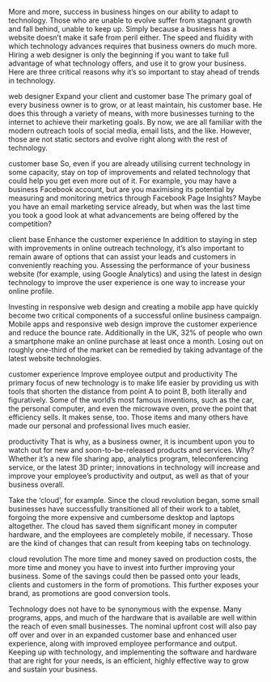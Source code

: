 
More and more, success in business hinges on our ability to adapt to technology. Those who are unable to evolve suffer from stagnant growth and fall behind, unable to keep up. Simply because a business has a website doesn’t make it safe from peril either. The speed and fluidity with which technology advances requires that business owners do much more. Hiring a web designer is only the beginning if you want to take full advantage of what technology offers, and use it to grow your business. Here are three critical reasons why it’s so important to stay ahead of trends in technology.

web designer 
Expand your client and customer base
The primary goal of every business owner is to grow, or at least maintain, his customer base. He does this through a variety of means, with more businesses turning to the internet to achieve their marketing goals. By now, we are all familiar with the modern outreach tools of social media, email lists, and the like. However, those are not static sectors and evolve right along with the rest of technology.

customer base
So, even if you are already utilising current technology in some capacity, stay on top of improvements and related technology that could help you get even more out of it. For example, you may have a business Facebook account, but are you maximising its potential by measuring and monitoring metrics through Facebook Page Insights? Maybe you have an email marketing service already, but when was the last time you took a good look at what advancements are being offered by the competition?

client base
Enhance the customer experience
In addition to staying in step with improvements in online outreach technology, it’s also important to remain aware of options that can assist your leads and customers in conveniently reaching you. Assessing the performance of your business website (for example, using Google Analytics) and using the latest in design technology to improve the user experience is one way to increase your online profile.

Investing in responsive web design and creating a mobile app have quickly become two critical components of a successful online business campaign. Mobile apps and responsive web design improve the customer experience and reduce the bounce rate. Additionally in the UK, 32% of people who own a smartphone make an online purchase at least once a month. Losing out on roughly one-third of the market can be remedied by taking advantage of the latest website technologies.

customer experience
Improve employee output and productivity
The primary focus of new technology is to make life easier by providing us with tools that shorten the distance from point A to point B, both literally and figuratively. Some of the world’s most famous inventions, such as the car, the personal computer, and even the microwave oven, prove the point that efficiency sells. It makes sense, too. Those items and many others have made our personal and professional lives much easier.

productivity
That is why, as a business owner, it is incumbent upon you to watch out for new and soon-to-be-released products and services. Why? Whether it’s a new file sharing app, analytics program, teleconferencing service, or the latest 3D printer; innovations in technology will increase and improve your employee’s productivity and output, as well as that of your business overall.

Take the ‘cloud’, for example. Since the cloud revolution began, some small businesses have successfully transitioned all of their work to a tablet, forgoing the more expensive and cumbersome desktop and laptops altogether. The cloud has saved them significant money in computer hardware, and the employees are completely mobile, if necessary. Those are the kind of changes that can result from keeping tabs on technology.

cloud revolution
The more time and money saved on production costs, the more time and money you have to invest into further improving your business. Some of the savings could then be passed onto your leads, clients and customers in the form of promotions. This further exposes your brand, as promotions are good conversion tools.

Technology does not have to be synonymous with the expense. Many programs, apps, and much of the hardware that is available are well within the reach of even small businesses. The nominal upfront cost will also pay off over and over in an expanded customer base and enhanced user experience, along with improved employee performance and output. Keeping up with technology, and implementing the software and hardware that are right for your needs, is an efficient, highly effective way to grow and sustain your business.
